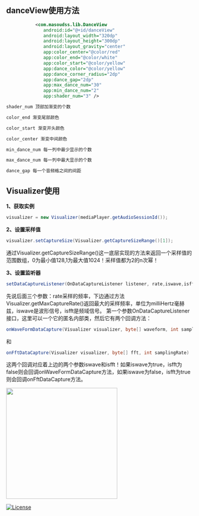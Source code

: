 ## danceView使用方法
  ```xml
             <com.masoudss.lib.DanceView
                android:id="@+id/danceView"
                android:layout_width="320dp"
                android:layout_height="300dp"
                android:layout_gravity="center"
                app:color_center="@color/red"
                app:color_end="@color/white"
                app:color_start="@color/yellow"
                app:dance_color="@color/yellow"
                app:dance_corner_radius="2dp"
                app:dance_gap="2dp"
                app:max_dance_num="30"
                app:min_dance_num="2"
                app:shader_num="3" />

```
```xml
shader_num 顶部加渐变的个数

color_end 渐变尾部颜色

color_start 渐变开头颜色

color_center 渐变中间颜色

min_dance_num 每一列中最少显示的个数

max_dance_num 每一列中最大显示的个数

dance_gap 每一个音频格之间的间距

```

## Visualizer使用

**1、获取实例**

```java
visualizer = new Visualizer(mediaPlayer.getAudioSessionId());
```

 **2、设置采样值**

```java
visualizer.setCaptureSize(Visualizer.getCaptureSizeRange()[1]);
```

通过Visualizer.getCaptureSizeRange()这一底层实现的方法来返回一个采样值的范围数组，0为最小值128,1为最大值1024！采样值都为2的n次幂！

**3、设置监听器**

```java
setDataCaptureListener(OnDataCaptureListener listener, rate,iswave,isfft )
```

先说后面三个参数：rate采样的频率，下边通过方法Visualizer.getMaxCaptureRate()返回最大的采样频率，单位为milliHertz毫赫兹，iswave是波形信号，isfft是频域信号。
第一个参数OnDataCaptureListener接口，这里可以一个它的匿名内部类，然后它有两个回调方法：

```java
onWaveFormDataCapture(Visualizer visualizer, byte[] waveform, int samplingRate)
```
和
```java
onFftDataCapture(Visualizer visualizer, byte[] fft, int samplingRate)
```

这两个回调对应着上边的两个参数iswave和isfft！如果iswave为true，isfft为false则会回调onWaveFormDataCapture方法，如果iswave为false，isfft为true则会回调onFftDataCapture方法。


<img src="./files/music.gif" width="300">

[![License](https://img.shields.io/badge/License-Apache%202.0-blue.svg)](https://opensource.org/licenses/Apache-2.0)

